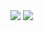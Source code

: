 <img src="https://uptime.redboard.fr/api/badge/3/status?v2" />

<img src="https://status.kuma.pet/api/badge/63/status" />
